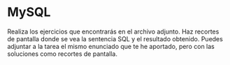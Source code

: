 # MySQL
Realiza los ejercicios que encontrarás en el archivo adjunto. Haz recortes de pantalla donde se vea la sentencia SQL y el resultado obtenido. Puedes adjuntar a la tarea el mismo enunciado que te he aportado, pero con las soluciones como recortes de pantalla.
